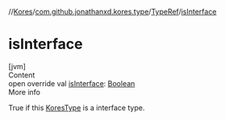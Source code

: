 //[Kores](../../index.md)/[com.github.jonathanxd.kores.type](../index.md)/[TypeRef](index.md)/[isInterface](is-interface.md)



# isInterface  
[jvm]  
Content  
open override val [isInterface](is-interface.md): [Boolean](https://kotlinlang.org/api/latest/jvm/stdlib/kotlin/-boolean/index.html)  
More info  


True if this [KoresType](../-kores-type/index.md) is a interface type.

  



